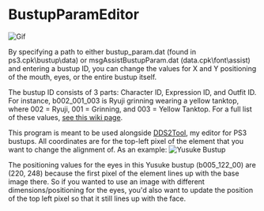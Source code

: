 # BustupParamEditor
![Gif](https://cdn.discordapp.com/attachments/316239186736971776/459125743528706070/bustupparamsedit.gif)

By specifying a path to either bustup_param.dat (found in ps3.cpk\bustup\data) or msgAssistBustupParam.dat (data.cpk\font\assist) 
and entering a bustup ID, you can change the values for X and Y positioning of the mouth, eyes, or the entire bustup itself.


The bustup ID consists of 3 parts: Character ID, Expression ID, and Outfit ID. For instance, b002_001_003 is Ryuji grinning wearing a yellow tanktop, where 002 = Ryuji, 001 = Grinning, and 003 = Yellow Tanktop. For a full list of these values, [see this wiki page](https://amicitia.miraheze.org/wiki/Bustup_(P5)).


This program is meant to be used alongside [DDS2Tool](https://github.com/ShrineFox/DDS2Tool), my editor for PS3 bustups. All coordinates are for the top-left pixel of the element that you want to change the alignment of. As an example: 
![Yusuke Bustup](https://i.imgur.com/AEfHoVH.png)

The positioning values for the eyes in this Yusuke bustup (b005_122_00) are (220, 248) because the first pixel of the element lines up with the base image there. So if you wanted to use an image with different dimensions/positioning for the eyes, you'd also want to update the position of the top left pixel so that it still lines up with the face.
